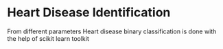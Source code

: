 # Heart Disease Identification
From different parameters Heart disease binary classification is done with the help of scikit learn toolkit
